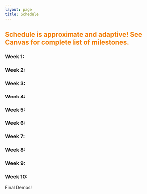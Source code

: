 ```yaml
---
layout: page
title: Schedule
---
```


## <span style="color: #F27D00">Schedule is approximate and adaptive! See Canvas for complete list of milestones.</span> ##


### Week 1: ###

### Week 2: ###

### Week 3: ###

### Week 4: ###

### Week 5: ###

### Week 6: ###

### Week 7: ###

### Week 8: ###

### Week 9: ###

### Week 10: ###
Final Demos!
